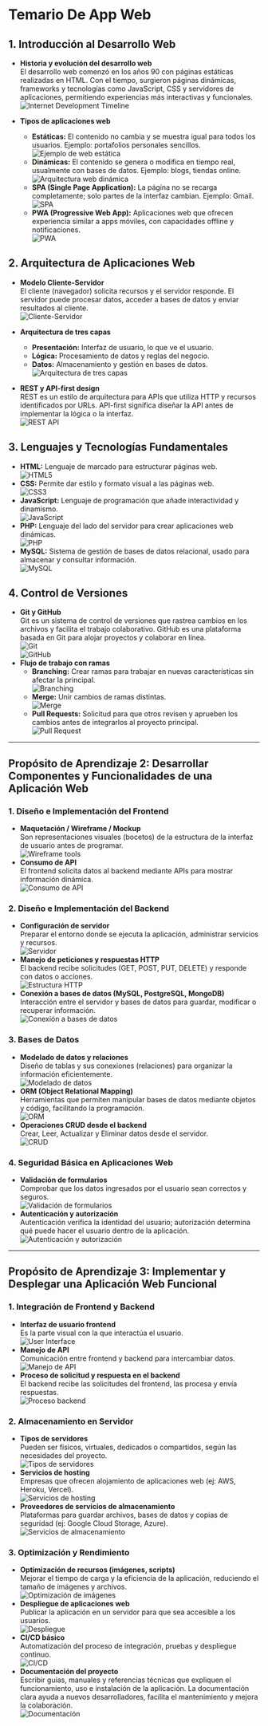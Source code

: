 # Temario De App Web

## 1. Introducción al Desarrollo Web
- **Historia y evolución del desarrollo web**  
  El desarrollo web comenzó en los años 90 con páginas estáticas realizadas en HTML. Con el tiempo, surgieron páginas dinámicas, frameworks y tecnologías como JavaScript, CSS y servidores de aplicaciones, permitiendo experiencias más interactivas y funcionales.  
  ![Internet Development Timeline](https://upload.wikimedia.org/wikipedia/commons/4/40/Internet_Development_Timeline.png)

- **Tipos de aplicaciones web**  
  - **Estáticas:** El contenido no cambia y se muestra igual para todos los usuarios. Ejemplo: portafolios personales sencillos.  
    ![Ejemplo de web estática](https://miro.medium.com/v2/resize:fit:1400/format:webp/1*6NdzV5Y_Md7A9jQzDsK1JQ.png)
  - **Dinámicas:** El contenido se genera o modifica en tiempo real, usualmente con bases de datos. Ejemplo: blogs, tiendas online.  
    ![Arquitectura web dinámica](https://www.scnsoft.com/blog-pictures/web-development/web-app-architecture/web-app-architecture.png)
  - **SPA (Single Page Application):** La página no se recarga completamente; solo partes de la interfaz cambian. Ejemplo: Gmail.  
    ![SPA](https://www.turing.com/blog/wp-content/uploads/2022/07/Single-page-application.png)
  - **PWA (Progressive Web App):** Aplicaciones web que ofrecen experiencia similar a apps móviles, con capacidades offline y notificaciones.  
    ![PWA](https://miro.medium.com/v2/resize:fit:1400/format:webp/1*Qd0w1M5uK8ZAVf7Vj2b0jw.png)

## 2. Arquitectura de Aplicaciones Web
- **Modelo Cliente-Servidor**  
  El cliente (navegador) solicita recursos y el servidor responde. El servidor puede procesar datos, acceder a bases de datos y enviar resultados al cliente.  
  ![Cliente-Servidor](https://www.researchgate.net/profile/George-Williams-30/publication/333079033/figure/fig1/AS:753873043865600@1558102500932/Client-server-architecture.png)

- **Arquitectura de tres capas**  
  - **Presentación:** Interfaz de usuario, lo que ve el usuario.
  - **Lógica:** Procesamiento de datos y reglas del negocio.
  - **Datos:** Almacenamiento y gestión en bases de datos.  
  ![Arquitectura de tres capas](https://www.tutorialspoint.com/data_communication_computer_network/images/three_tier_architecture.jpg)

- **REST y API-first design**  
  REST es un estilo de arquitectura para APIs que utiliza HTTP y recursos identificados por URLs. API-first significa diseñar la API antes de implementar la lógica o la interfaz.  
  ![REST API](https://miro.medium.com/v2/resize:fit:1400/format:webp/1*D4wI8hPZz-0QvA2v7N7wXA.png)

## 3. Lenguajes y Tecnologías Fundamentales
- **HTML:** Lenguaje de marcado para estructurar páginas web.  
  ![HTML5](https://upload.wikimedia.org/wikipedia/commons/6/61/HTML5_logo_and_wordmark.png)
- **CSS:** Permite dar estilo y formato visual a las páginas web.  
  ![CSS3](https://upload.wikimedia.org/wikipedia/commons/d/d5/CSS3_logo_and_wordmark.png)
- **JavaScript:** Lenguaje de programación que añade interactividad y dinamismo.  
  ![JavaScript](https://upload.wikimedia.org/wikipedia/commons/6/6a/JavaScript-logo.png)
- **PHP:** Lenguaje del lado del servidor para crear aplicaciones web dinámicas.  
  ![PHP](https://upload.wikimedia.org/wikipedia/commons/2/27/PHP-logo.svg)
- **MySQL:** Sistema de gestión de bases de datos relacional, usado para almacenar y consultar información.  
  ![MySQL](https://www.mysql.com/common/logos/logo-mysql-170x115.png)

## 4. Control de Versiones
- **Git y GitHub**  
  Git es un sistema de control de versiones que rastrea cambios en los archivos y facilita el trabajo colaborativo. GitHub es una plataforma basada en Git para alojar proyectos y colaborar en línea.  
  ![Git](https://git-scm.com/images/logos/downloads/Git-Icon-1788C.png)  
  ![GitHub](https://github.githubassets.com/images/modules/logos_page/GitHub-Mark.png)
- **Flujo de trabajo con ramas**  
  - **Branching:** Crear ramas para trabajar en nuevas características sin afectar la principal.  
    ![Branching](https://wac-cdn.atlassian.com/dam/jcr:5b6e3b4c-5e40-4c26-9f1d-3a3e7d3bce9b/branching-diagram.svg?cdnVersion=492)
  - **Merge:** Unir cambios de ramas distintas.  
    ![Merge](https://docs.gitlab.com/ee/images/merge_request_flow.png)
  - **Pull Requests:** Solicitud para que otros revisen y aprueben los cambios antes de integrarlos al proyecto principal.  
    ![Pull Request](https://miro.medium.com/v2/resize:fit:1400/format:webp/1*2FfQH5KqJ7QjHgP-T5rE1g.png)

---

## Propósito de Aprendizaje 2: Desarrollar Componentes y Funcionalidades de una Aplicación Web

### 1. Diseño e Implementación del Frontend
- **Maquetación / Wireframe / Mockup**  
  Son representaciones visuales (bocetos) de la estructura de la interfaz de usuario antes de programar.  
  ![Wireframe tools](https://cdn.educba.com/academy/wp-content/uploads/2019/07/Wireframe-Tools.png)
- **Consumo de API**  
  El frontend solicita datos al backend mediante APIs para mostrar información dinámica.  
  ![Consumo de API](https://miro.medium.com/v2/resize:fit:1400/format:webp/1*I1eO5uB0vK2q4W2oT9lZpQ.png)

### 2. Diseño e Implementación del Backend
- **Configuración de servidor**  
  Preparar el entorno donde se ejecuta la aplicación, administrar servicios y recursos.  
  ![Servidor](https://www.hostinger.com/tutorials/wp-content/uploads/sites/2/2021/11/What-is-a-server.png)
- **Manejo de peticiones y respuestas HTTP**  
  El backend recibe solicitudes (GET, POST, PUT, DELETE) y responde con datos o acciones.  
  ![Estructura HTTP](https://developer.mozilla.org/en-US/docs/Web/HTTP/Overview/http-structure.svg)
- **Conexión a bases de datos (MySQL, PostgreSQL, MongoDB)**  
  Interacción entre el servidor y bases de datos para guardar, modificar o recuperar información.  
  ![Conexión a bases de datos](https://miro.medium.com/v2/resize:fit:1400/format:webp/1*LkA3R6YwFecwFfuwjA7s3g.png)

### 3. Bases de Datos
- **Modelado de datos y relaciones**  
  Diseño de tablas y sus conexiones (relaciones) para organizar la información eficientemente.  
  ![Modelado de datos](https://www.vertabelo.com/blog/data-modeling-tutorial-for-beginners/schema.png)
- **ORM (Object Relational Mapping)**  
  Herramientas que permiten manipular bases de datos mediante objetos y código, facilitando la programación.  
  ![ORM](https://miro.medium.com/v2/resize:fit:1400/format:webp/1*Edt4v9l0a9wRipE5JYQqGA.png)
- **Operaciones CRUD desde el backend**  
  Crear, Leer, Actualizar y Eliminar datos desde el servidor.  
  ![CRUD](https://www.turing.com/blog/wp-content/uploads/2022/07/CRUD-operations.png)

### 4. Seguridad Básica en Aplicaciones Web
- **Validación de formularios**  
  Comprobar que los datos ingresados por el usuario sean correctos y seguros.  
  ![Validación de formularios](https://cdn.educba.com/academy/wp-content/uploads/2019/07/Form-Validation-in-JavaScript.jpg)
- **Autenticación y autorización**  
  Autenticación verifica la identidad del usuario; autorización determina qué puede hacer el usuario dentro de la aplicación.  
  ![Autenticación y autorización](https://miro.medium.com/v2/resize:fit:1400/format:webp/1*Q1hU6rK0VQw2WQyJQBylAg.png)

---

## Propósito de Aprendizaje 3: Implementar y Desplegar una Aplicación Web Funcional

### 1. Integración de Frontend y Backend
- **Interfaz de usuario frontend**  
  Es la parte visual con la que interactúa el usuario.  
  ![User Interface](https://cdn.educba.com/academy/wp-content/uploads/2019/07/User-Interface-Web-Development.png)
- **Manejo de API**  
  Comunicación entre frontend y backend para intercambiar datos.  
  ![Manejo de API](https://miro.medium.com/v2/resize:fit:1400/format:webp/1*HkZl3Jv5QxN3QX5rL-5mHA.png)
- **Proceso de solicitud y respuesta en el backend**  
  El backend recibe las solicitudes del frontend, las procesa y envía respuestas.  
  ![Proceso backend](https://dzone.com/media-library/2022/11/18/8f/4f/38e4c3fb-d2c6-4c2e-8d0f-1a4a8a0f1a7d.png)

### 2. Almacenamiento en Servidor
- **Tipos de servidores**  
  Pueden ser físicos, virtuales, dedicados o compartidos, según las necesidades del proyecto.  
  ![Tipos de servidores](https://cdn.educba.com/academy/wp-content/uploads/2019/07/Types-of-Servers.png)
- **Servicios de hosting**  
  Empresas que ofrecen alojamiento de aplicaciones web (ej: AWS, Heroku, Vercel).  
  ![Servicios de hosting](https://miro.medium.com/v2/resize:fit:1400/format:webp/1*q9vI0N5x4VhXJk_2WlG4pA.png)
- **Proveedores de servicios de almacenamiento**  
  Plataformas para guardar archivos, bases de datos y copias de seguridad (ej: Google Cloud Storage, Azure).  
  ![Servicios de almacenamiento](https://miro.medium.com/v2/resize:fit:1400/format:webp/1*EYe3YBv9fQfV3uR3O7k1ng.png)

### 3. Optimización y Rendimiento
- **Optimización de recursos (imágenes, scripts)**  
  Mejorar el tiempo de carga y la eficiencia de la aplicación, reduciendo el tamaño de imágenes y archivos.  
  ![Optimización de imágenes](https://www.optimizesmart.com/wp-content/uploads/2016/03/image-optimization-flow.png)
- **Despliegue de aplicaciones web**  
  Publicar la aplicación en un servidor para que sea accesible a los usuarios.  
  ![Despliegue](https://miro.medium.com/v2/resize:fit:1400/format:webp/1*4M3h3O3f1YhW9kU8qP1bVg.png)
- **CI/CD básico**  
  Automatización del proceso de integración, pruebas y despliegue continuo.  
  ![CI/CD](https://miro.medium.com/v2/resize:fit:1400/format:webp/1*8GgGHbsWq2oV5iHnRVH6qA.png)
- **Documentación del proyecto**  
  Escribir guías, manuales y referencias técnicas que expliquen el funcionamiento, uso e instalación de la aplicación. La documentación clara ayuda a nuevos desarrolladores, facilita el mantenimiento y mejora la colaboración.  
  ![Documentación](https://miro.medium.com/v2/resize:fit:1400/format:webp/1*4E6tvkVvIc9FZLkMNxv6aA.png)
